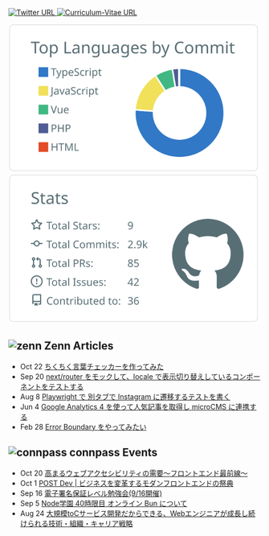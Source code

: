 <!--
**TakaShinoda/TakaShinoda** is a ✨ _special_ ✨ repository because its `README.md` (this file) appears on your GitHub profile.

Here are some ideas to get you started:

- 🔭 I’m currently working on ...
- 🌱 I’m currently learning ...
- 👯 I’m looking to collaborate on ...
- 🤔 I’m looking for help with ...
- 💬 Ask me about ...
- 📫 How to reach me: ...
- 😄 Pronouns: ...
- ⚡ Fun fact: ...
-->

<p align="left"> 
    <a href="https://twitter.com/tttttt_621_s">
        <img alt="Twitter URL" src="https://img.shields.io/twitter/url?style=social&url=https%3A%2F%2Ftwitter.com%2Ftttttt_621_s">
    </a>
    <a href="https://github.com/TakaShinoda/curriculum-vitae">
        <img alt="Curriculum-Vitae URL" src="https://img.shields.io/badge/Curriculum_Vitae-informational">
    </a>
</p>


[![](https://raw.githubusercontent.com/TakaShinoda/TakaShinoda/master/profile-summary-card-output/default/2-most-commit-language.svg)](https://github.com/vn7n24fzkq/github-profile-summary-cards)[![](https://raw.githubusercontent.com/TakaShinoda/TakaShinoda/master/profile-summary-card-output/default/3-stats.svg)](https://github.com/vn7n24fzkq/github-profile-summary-cards)


## ![zenn](https://t0.gstatic.com/faviconV2?client=SOCIAL&type=FAVICON&fallback_opts=TYPE,SIZE,URL&url=https://zenn.dev/&size=16) Zenn Articles

<!-- profile updater begin: zenn -->
- Oct 22 [ちくちく言葉チェッカーを作ってみた](https://zenn.dev/taka_shino/articles/a28d0369377169)
- Sep 20 [next/router をモックして、locale で表示切り替えしているコンポーネントをテストする](https://zenn.dev/taka_shino/articles/edfdf22cc6b496)
- Aug 8 [Playwright で 別タブで Instagram に遷移するテストを書く](https://zenn.dev/taka_shino/articles/331c2a634ef876)
- Jun 4 [Google Analytics 4 を使って人気記事を取得し microCMS に連携する](https://zenn.dev/taka_shino/articles/450d773a99f904)
- Feb 28 [Error Boundary をやってみたい](https://zenn.dev/taka_shino/articles/eccce2ee48e17f)
<!-- profile updater end: zenn -->


## ![connpass](https://t0.gstatic.com/faviconV2?client=SOCIAL&type=FAVICON&fallback_opts=TYPE,SIZE,URL&url=https://connpass.com/&size=16) connpass Events

<!-- profile updater begin: connpass -->
- Oct 20 [高まるウェブアクセシビリティの需要〜フロントエンド最前線〜](https://findy.connpass.com/event/262138/)
- Oct 1 [POST Dev | ビジネスを変革するモダンフロントエンドの祭典](https://nijibox.connpass.com/event/256080/)
- Sep 16 [電子署名保証レベル勉強会(9/16開催)](https://maturi-eswg-jnsa.connpass.com/event/258509/)
- Sep 5 [Node学園 40時限目 オンライン Bun について](https://nodejs.connpass.com/event/258870/)
- Aug 24 [大規模toCサービス開発だからできる、Webエンジニアが成長し続けられる技術・組織・キャリア戦略](https://cyberagent.connpass.com/event/255155/)
<!-- profile updater end: connpass -->